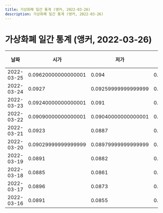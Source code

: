 ```yaml
---
title: 가상화폐 일간 통계 (앵커, 2022-03-26)
description: 가상화폐 일간 통계 (앵커, 2022-03-26)
---
```


가상화폐 일간 통계 (앵커, 2022-03-26)
===

|날짜|시가|저가|고가|종가|비고|
|--|--|--|--|--|--|
|2022-03-25|0.09620000000000001|0.094|0.102|0.097|    |
|2022-03-24|0.0927|0.09259999999999999|0.09720000000000001|0.09620000000000001|    |
|2022-03-23|0.09240000000000001|0.091|0.09309999999999999|0.0927|    |
|2022-03-22|0.09090000000000001|0.09040000000000001|0.0938|0.09240000000000001|    |
|2022-03-21|0.0923|0.0887|0.0923|0.09079999999999999|    |
|2022-03-20|0.09029999999999999|0.08979999999999999|0.09540000000000001|0.0922|    |
|2022-03-19|0.0891|0.0882|0.0928|0.09029999999999999|    |
|2022-03-18|0.0885|0.0861|0.0892|0.089|    |
|2022-03-17|0.0896|0.0873|0.0902|0.0884|    |
|2022-03-16|0.0891|0.0855|0.0902|0.0896|    |
